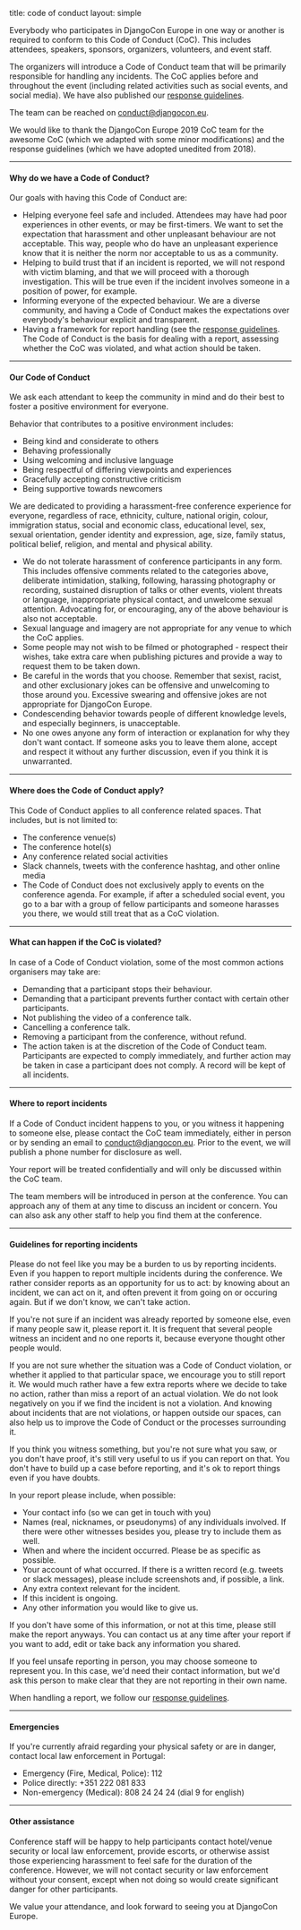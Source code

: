 title: code of conduct
layout: simple

Everybody who participates in DjangoCon Europe in one way or another is required to conform to this Code of Conduct (CoC). This includes attendees, speakers, sponsors, organizers, volunteers, and event staff.

The organizers will introduce a Code of Conduct team that will be primarily responsible for handling any incidents. The CoC applies before and throughout the event (including related activities such as social events, and social media). We have also published our [response guidelines](/conduct/response_guide/).

The team can be reached on [conduct@djangocon.eu](mailto:conduct@djangocon.eu).

We would like to thank the DjangoCon Europe 2019 CoC team for the awesome CoC (which we adapted with some minor modifications) and the response guidelines (which we have adopted unedited from 2018).

<hr/>

#### Why do we have a Code of Conduct?

Our goals with having this Code of Conduct are:

* Helping everyone feel safe and included. Attendees may have had poor experiences in other events, or may be first-timers. We want to set the expectation that harassment and other unpleasant behaviour are not acceptable. This way, people who do have an unpleasant experience know that it is neither the norm nor acceptable to us as a community.
* Helping to build trust that if an incident is reported, we will not respond with victim blaming, and that we will proceed with a thorough investigation. This will be true even if the incident involves someone in a position of power, for example.
* Informing everyone of the expected behaviour. We are a diverse community, and having a Code of Conduct makes the expectations over everybody's behaviour explicit and transparent.
* Having a framework for report handling (see the [response guidelines](/conduct/response_guide/). The Code of Conduct is the basis for dealing with a report, assessing whether the CoC was violated, and what action should be taken.

<hr/>

#### Our Code of Conduct

We ask each attendant to keep the community in mind and do their best to foster a positive environment for everyone.

Behavior that contributes to a positive environment includes:

* Being kind and considerate to others
* Behaving professionally
* Using welcoming and inclusive language
* Being respectful of differing viewpoints and experiences
* Gracefully accepting constructive criticism
* Being supportive towards newcomers

We are dedicated to providing a harassment-free conference experience for everyone, regardless of race, ethnicity, culture, national origin, colour, immigration status, social and economic class, educational level, sex, sexual orientation, gender identity and expression, age, size, family status, political belief, religion, and mental and physical ability.

* We do not tolerate harassment of conference participants in any form. This includes offensive comments related to the categories above, deliberate intimidation, stalking, following, harassing photography or recording, sustained disruption of talks or other events, violent threats or language, inappropriate physical contact, and unwelcome sexual attention. Advocating for, or encouraging, any of the above behaviour is also not acceptable.
* Sexual language and imagery are not appropriate for any venue to which the CoC applies.
* Some people may not wish to be filmed or photographed - respect their wishes, take extra care when publishing pictures and provide a way to request them to be taken down.
* Be careful in the words that you choose. Remember that sexist, racist, and other exclusionary jokes can be offensive and unwelcoming to those around you. Excessive swearing and offensive jokes are not appropriate for DjangoCon Europe.
* Condescending behavior towards people of different knowledge levels, and especially beginners, is unacceptable.
* No one owes anyone any form of interaction or explanation for why they don't want contact. If someone asks you to leave them alone, accept and respect it without any further discussion, even if you think it is unwarranted.

<hr/>

#### Where does the Code of Conduct apply?

This Code of Conduct applies to all conference related spaces. That includes, but is not limited to:

* The conference venue(s)
* The conference hotel(s)
* Any conference related social activities
* Slack channels, tweets with the conference hashtag, and other online media
* The Code of Conduct does not exclusively apply to events on the conference agenda. For example, if after a scheduled social event, you go to a bar with a group of fellow participants and someone harasses you there, we would still treat that as a CoC violation.

<hr/>

#### What can happen if the CoC is violated?

In case of a Code of Conduct violation, some of the most common actions organisers may take are:

* Demanding that a participant stops their behaviour.
* Demanding that a participant prevents further contact with certain other participants.
* Not publishing the video of a conference talk.
* Cancelling a conference talk.
* Removing a participant from the conference, without refund.
* The action taken is at the discretion of the Code of Conduct team. Participants are expected to comply immediately, and further action may be taken in case a participant does not comply. A record will be kept of all incidents.

<hr/>

#### Where to report incidents

If a Code of Conduct incident happens to you, or you witness it happening to someone else, please contact the CoC team immediately, either in person or by sending an email to [conduct@djangocon.eu](mailto:conduct@djangocon.eu). Prior to the event, we will publish a phone number for disclosure as well.

Your report will be treated confidentially and will only be discussed within the CoC team.

The team members will be introduced in person at the conference. You can approach any of them at any time to discuss an incident or concern. You can also ask any other staff to help you find them at the conference.

<hr/>

#### Guidelines for reporting incidents

Please do not feel like you may be a burden to us by reporting incidents. Even if you happen to report multiple incidents during the conference. We rather consider reports as an opportunity for us to act: by knowing about an incident, we can act on it, and often prevent it from going on or occuring again. But if we don't know, we can't take action.

If you're not sure if an incident was already reported by someone else, even if many people saw it, please report it. It is frequent that several people witness an incident and no one reports it, because everyone thought other people would.

If you are not sure whether the situation was a Code of Conduct violation, or whether it applied to that particular space, we encourage you to still report it. We would much rather have a few extra reports where we decide to take no action, rather than miss a report of an actual violation. We do not look negatively on you if we find the incident is not a violation. And knowing about incidents that are not violations, or happen outside our spaces, can also help us to improve the Code of Conduct or the processes surrounding it.

If you think you witness something, but you're not sure what you saw, or you don't have proof, it's still very useful to us if you can report on that. You don't have to build up a case before reporting, and it's ok to report things even if you have doubts.

In your report please include, when possible:

* Your contact info (so we can get in touch with you)
* Names (real, nicknames, or pseudonyms) of any individuals involved. If there were other witnesses besides you, please try to include them as well.
* When and where the incident occurred. Please be as specific as possible.
* Your account of what occurred. If there is a written record (e.g. tweets or slack messages), please include screenshots and, if possible, a link.
* Any extra context relevant for the incident.
* If this incident is ongoing.
* Any other information you would like to give us.

If you don't have some of this information, or not at this time, please still make the report anyways. You can contact us at any time after your report if you want to add, edit or take back any information you shared.

If you feel unsafe reporting in person, you may choose someone to represent you. In this case, we'd need their contact information, but we'd ask this person to make clear that they are not reporting in their own name.

When handling a report, we follow our [response guidelines](/conduct/response_guide/).

<hr/>

#### Emergencies

If you're currently afraid regarding your physical safety or are in danger, contact local law enforcement in Portugal:

* Emergency (Fire, Medical, Police): 112
* Police directly: +351 222 081 833
* Non-emergency (Medical): 808 24 24 24 (dial 9 for english)

<hr/>

#### Other assistance

Conference staff will be happy to help participants contact hotel/venue security or local law enforcement, provide escorts, or otherwise assist those experiencing harassment to feel safe for the duration of the conference. However, we will not contact security or law enforcement without your consent, except when not doing so would create significant danger for other participants.

We value your attendance, and look forward to seeing you at DjangoCon Europe.
